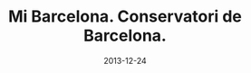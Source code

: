 ---
layout: shop
modal-id: 1008
date: 2013-12-24
img: 24-12-2013.jpg
alt: image-alt
size: 21x30cm
price: 45€
shipping: Not included
category: shop
title: Mi Barcelona. Conservatori de Barcelona. 
description: <p>In geometry, a diagonal is a line segment joining two nonconsecutive vertices of a polygon or polyhedron. But that is a bit other Diagonal. One that have spectacular architecture. By the way, on this balcony lived "giris". </p> <p> No matter if you are giri or not - fill in the form below to get a part of line segment joining two nonconsecutive vertices as your property. </p> <p> And don't ask me about who is "giri". Better ask google. </p>
---